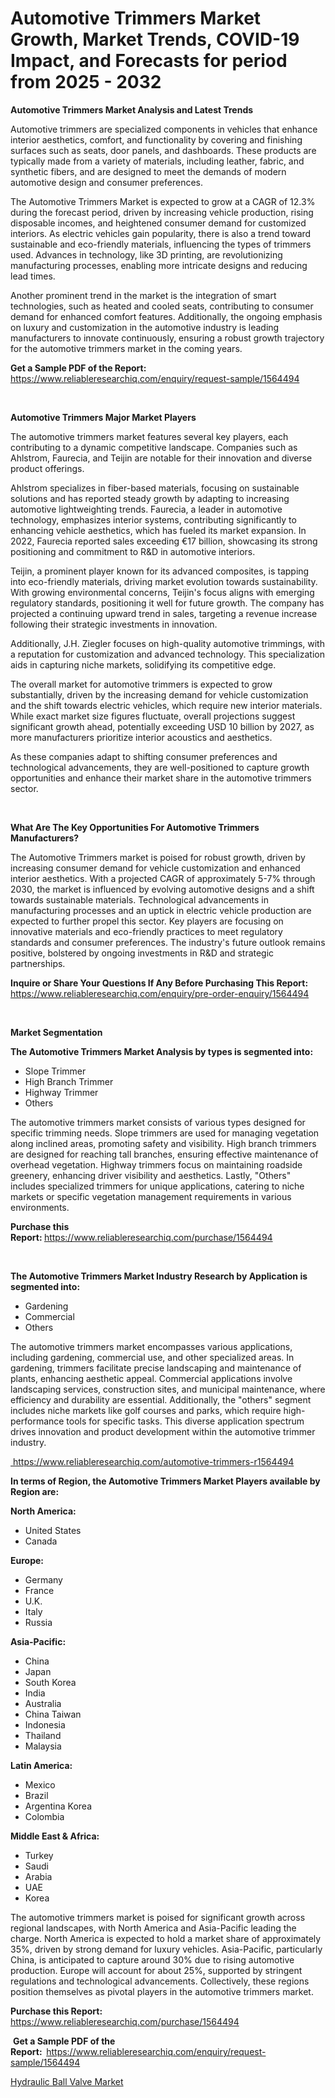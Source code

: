 <p><h1>Automotive Trimmers Market Growth, Market Trends, COVID-19 Impact, and Forecasts for period from 2025 - 2032</h1></p><p><strong>Automotive Trimmers Market Analysis and Latest Trends</strong></p>
<p><p>Automotive trimmers are specialized components in vehicles that enhance interior aesthetics, comfort, and functionality by covering and finishing surfaces such as seats, door panels, and dashboards. These products are typically made from a variety of materials, including leather, fabric, and synthetic fibers, and are designed to meet the demands of modern automotive design and consumer preferences.</p><p>The Automotive Trimmers Market is expected to grow at a CAGR of 12.3% during the forecast period, driven by increasing vehicle production, rising disposable incomes, and heightened consumer demand for customized interiors. As electric vehicles gain popularity, there is also a trend toward sustainable and eco-friendly materials, influencing the types of trimmers used. Advances in technology, like 3D printing, are revolutionizing manufacturing processes, enabling more intricate designs and reducing lead times.</p><p>Another prominent trend in the market is the integration of smart technologies, such as heated and cooled seats, contributing to consumer demand for enhanced comfort features. Additionally, the ongoing emphasis on luxury and customization in the automotive industry is leading manufacturers to innovate continuously, ensuring a robust growth trajectory for the automotive trimmers market in the coming years.</p></p>
<p><strong>Get a Sample PDF of the Report:&nbsp;</strong> <a href="https://www.reliableresearchiq.com/enquiry/request-sample/1564494?utm_campaign=2386&utm_medium=2&utm_source=Github&utm_content=ia&utm_term=16022025&utm_id=automotive-trimmers">https://www.reliableresearchiq.com/enquiry/request-sample/1564494</a></p>
<p>&nbsp;</p>
<p><strong>Automotive Trimmers Major Market Players</strong></p>
<p><p>The automotive trimmers market features several key players, each contributing to a dynamic competitive landscape. Companies such as Ahlstrom, Faurecia, and Teijin are notable for their innovation and diverse product offerings. </p><p>Ahlstrom specializes in fiber-based materials, focusing on sustainable solutions and has reported steady growth by adapting to increasing automotive lightweighting trends. Faurecia, a leader in automotive technology, emphasizes interior systems, contributing significantly to enhancing vehicle aesthetics, which has fueled its market expansion. In 2022, Faurecia reported sales exceeding €17 billion, showcasing its strong positioning and commitment to R&D in automotive interiors.</p><p>Teijin, a prominent player known for its advanced composites, is tapping into eco-friendly materials, driving market evolution towards sustainability. With growing environmental concerns, Teijin's focus aligns with emerging regulatory standards, positioning it well for future growth. The company has projected a continuing upward trend in sales, targeting a revenue increase following their strategic investments in innovation.</p><p>Additionally, J.H. Ziegler focuses on high-quality automotive trimmings, with a reputation for customization and advanced technology. This specialization aids in capturing niche markets, solidifying its competitive edge.</p><p>The overall market for automotive trimmers is expected to grow substantially, driven by the increasing demand for vehicle customization and the shift towards electric vehicles, which require new interior materials. While exact market size figures fluctuate, overall projections suggest significant growth ahead, potentially exceeding USD 10 billion by 2027, as more manufacturers prioritize interior acoustics and aesthetics. </p><p>As these companies adapt to shifting consumer preferences and technological advancements, they are well-positioned to capture growth opportunities and enhance their market share in the automotive trimmers sector.</p></p>
<p>&nbsp;</p>
<p><strong>What Are The Key Opportunities For Automotive Trimmers Manufacturers?</strong></p>
<p><p>The Automotive Trimmers market is poised for robust growth, driven by increasing consumer demand for vehicle customization and enhanced interior aesthetics. With a projected CAGR of approximately 5-7% through 2030, the market is influenced by evolving automotive designs and a shift towards sustainable materials. Technological advancements in manufacturing processes and an uptick in electric vehicle production are expected to further propel this sector. Key players are focusing on innovative materials and eco-friendly practices to meet regulatory standards and consumer preferences. The industry's future outlook remains positive, bolstered by ongoing investments in R&D and strategic partnerships.</p></p>
<p><strong>Inquire or Share Your Questions If Any Before Purchasing This Report:</strong> <a href="https://www.reliableresearchiq.com/enquiry/pre-order-enquiry/1564494?utm_campaign=2386&utm_medium=2&utm_source=Github&utm_content=ia&utm_term=16022025&utm_id=automotive-trimmers">https://www.reliableresearchiq.com/enquiry/pre-order-enquiry/1564494</a></p>
<p>&nbsp;</p>
<p><strong>Market Segmentation</strong></p>
<p><strong>The Automotive Trimmers Market Analysis by types is segmented into:</strong></p>
<p><ul><li>Slope Trimmer</li><li>High Branch Trimmer</li><li>Highway Trimmer</li><li>Others</li></ul></p>
<p><p>The automotive trimmers market consists of various types designed for specific trimming needs. Slope trimmers are used for managing vegetation along inclined areas, promoting safety and visibility. High branch trimmers are designed for reaching tall branches, ensuring effective maintenance of overhead vegetation. Highway trimmers focus on maintaining roadside greenery, enhancing driver visibility and aesthetics. Lastly, "Others" includes specialized trimmers for unique applications, catering to niche markets or specific vegetation management requirements in various environments.</p></p>
<p><strong>Purchase this Report:&nbsp;</strong><a href="https://www.reliableresearchiq.com/purchase/1564494?utm_campaign=2386&utm_medium=2&utm_source=Github&utm_content=ia&utm_term=16022025&utm_id=automotive-trimmers">https://www.reliableresearchiq.com/purchase/1564494</a></p>
<p>&nbsp;</p>
<p><strong>The Automotive Trimmers Market Industry Research by Application is segmented into:</strong></p>
<p><ul><li>Gardening</li><li>Commercial</li><li>Others</li></ul></p>
<p><p>The automotive trimmers market encompasses various applications, including gardening, commercial use, and other specialized areas. In gardening, trimmers facilitate precise landscaping and maintenance of plants, enhancing aesthetic appeal. Commercial applications involve landscaping services, construction sites, and municipal maintenance, where efficiency and durability are essential. Additionally, the "others" segment includes niche markets like golf courses and parks, which require high-performance tools for specific tasks. This diverse application spectrum drives innovation and product development within the automotive trimmer industry.</p></p>
<p><a href="https://www.reliableresearchiq.com/automotive-trimmers-r1564494?utm_campaign=2386&utm_medium=2&utm_source=Github&utm_content=ia&utm_term=16022025&utm_id=automotive-trimmers">&nbsp;https://www.reliableresearchiq.com/automotive-trimmers-r1564494</a></p>
<p><strong>In terms of Region, the Automotive Trimmers Market Players available by Region are:</strong></p>
<p>
    <p> <strong> North America: </strong>
        <ul>
            <li>United States</li>
            <li>Canada</li>
        </ul>
        </p> 
    <p> <strong> Europe: </strong>
        <ul>
            <li>Germany</li>
            <li>France</li>
            <li>U.K.</li>
            <li>Italy</li>
            <li>Russia</li>
        </ul>
        </p> 
    <p> <strong> Asia-Pacific: </strong>
        <ul>
            <li>China</li>
            <li>Japan</li>
            <li>South Korea</li>
            <li>India</li>
            <li>Australia</li>
            <li>China Taiwan</li>
            <li>Indonesia</li>
            <li>Thailand</li>
            <li>Malaysia</li>
        </ul>
        </p> 
    <p> <strong> Latin America: </strong>
        <ul>
            <li>Mexico</li>
            <li>Brazil</li>
            <li>Argentina Korea</li>
            <li>Colombia</li>
        </ul>
        </p> 
    <p> <strong> Middle East & Africa: </strong>
        <ul>
            <li>Turkey</li>
            <li>Saudi</li>
            <li>Arabia</li>
            <li>UAE</li>
            <li>Korea</li>
        </ul>
    </p>
    </p>
<p><p>The automotive trimmers market is poised for significant growth across regional landscapes, with North America and Asia-Pacific leading the charge. North America is expected to hold a market share of approximately 35%, driven by strong demand for luxury vehicles. Asia-Pacific, particularly China, is anticipated to capture around 30% due to rising automotive production. Europe will account for about 25%, supported by stringent regulations and technological advancements. Collectively, these regions position themselves as pivotal players in the automotive trimmers market.</p></p>
<p><strong>Purchase this Report: </strong><a href="https://www.reliableresearchiq.com/purchase/1564494?utm_campaign=2386&utm_medium=2&utm_source=Github&utm_content=ia&utm_term=16022025&utm_id=automotive-trimmers">https://www.reliableresearchiq.com/purchase/1564494</a></p>
<p>&nbsp;<strong>Get a Sample PDF of the Report:&nbsp;&nbsp;</strong><a href="https://www.reliableresearchiq.com/enquiry/request-sample/1564494?utm_campaign=2386&utm_medium=2&utm_source=Github&utm_content=ia&utm_term=16022025&utm_id=automotive-trimmers">https://www.reliableresearchiq.com/enquiry/request-sample/1564494</a></p>
<p><strong></strong></p>
<p><p><a href="https://github.com/lashaunm5st/Market-Research-Report-List-1/blob/main/hydraulic-ball-valve-market.md?utm_campaign=2386&utm_medium=2&utm_source=Github&utm_content=ia&utm_term=16022025&utm_id=automotive-trimmers">Hydraulic Ball Valve Market</a></p></p>